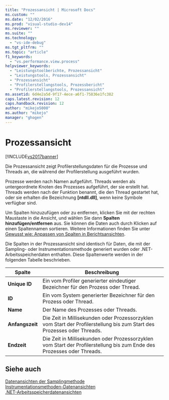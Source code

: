 ```yaml
---
title: "Prozessansicht | Microsoft Docs"
ms.custom: ""
ms.date: "12/02/2016"
ms.prod: "visual-studio-dev14"
ms.reviewer: ""
ms.suite: ""
ms.technology: 
  - "vs-ide-debug"
ms.tgt_pltfrm: ""
ms.topic: "article"
f1_keywords: 
  - "vs.performance.view.process"
helpviewer_keywords: 
  - "Leistungstoolberichte, Prozessansicht"
  - "Leistungstools, Prozessansicht"
  - "Prozessansicht"
  - "Profilerstellungstools, Prozessbericht"
  - "Profilerstellungstools, Prozessansicht"
ms.assetid: 6d4e2a5d-9f17-4ece-a6f1-75836e1fc382
caps.latest.revision: 12
caps.handback.revision: 12
author: "mikejo5000"
ms.author: "mikejo"
manager: "ghogen"
---
```

# Prozessansicht
[!INCLUDE[vs2017banner](../code-quality/includes/vs2017banner.md)]

Die Prozessansicht zeigt Profilerstellungsdaten für die Prozesse und Threads an, die während der Profilerstellung ausgeführt wurden.  
  
 Prozesse werden nach Namen aufgeführt.  Threads werden als untergeordnete Knoten des Prozesses aufgeführt, der sie erstellt hat.  Threads werden nach der Funktion benannt, die den Thread gestartet hat, oder sie erhalten die Bezeichnung **\[ntdll.dll\]**, wenn keine Symbole verfügbar sind.  
  
 Um Spalten hinzuzufügen oder zu entfernen, klicken Sie mit der rechten Maustaste in die Ansicht, und wählen Sie dann **Spalten hinzufügen\/entfernen** aus.  Sie können die Daten auch durch Klicken auf einen Spaltennamen sortieren.  Weitere Informationen finden Sie unter [Gewusst wie: Anpassen von Spalten in Berichtsansichten](../profiling/how-to-customize-report-view-columns.md).  
  
 Die Spalten in der Prozessansicht sind identisch für Daten, die mit der Sampling\- oder Instrumentationsmethode generiert wurden oder .NET\-Arbeitsspeicherdaten enthalten.  Diese Spaltenwerte werden in der folgenden Tabelle beschrieben.  
  
|Spalte|**Beschreibung**|  
|------------|----------------------|  
|**Unique ID**|Ein vom Profiler generierter eindeutiger Bezeichner für den Prozess oder Thread.|  
|**ID**|Ein vom System generierter Bezeichner für den Prozess oder Thread.|  
|**Name**|Der Name des Prozesses oder Threads.|  
|**Anfangszeit**|Die Zeit in Millisekunden oder Prozessorzyklen vom Start der Profilerstellung bis zum Start des Prozesses oder Threads.|  
|**Endzeit**|Die Zeit in Millisekunden oder Prozessorzyklen vom Start der Profilerstellung bis zum Ende des Prozesses oder Threads.|  
  
## Siehe auch  
 [Datenansichten der Samplingmethode](../profiling/profiler-sampling-method-data-views.md)   
 [Instrumentationsmethoden\-Datenansichten](../profiling/instrumentation-method-data-views.md)   
 [.NET\-Arbeitsspeicherdatenansichten](../profiling/dotnet-memory-data-views.md)